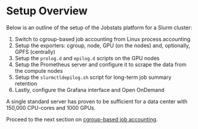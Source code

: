 # Setup Overview

Below is an outline of the setup of the Jobstats platform for a Slurm cluster:

1. Switch to cgroup-based job accounting from Linux process accounting 
2. Setup the exporters: cgroup, node, GPU (on the nodes) and, optionally, GPFS (centrally)
3. Setup the `prolog.d` and `epilog.d` scripts on the GPU nodes
4. Setup the Prometheus server and configure it to scrape the data from the compute nodes
5. Setup the `slurmctldepilog.sh` script for long-term job summary retention
6. Lastly, configure the Grafana interface and Open OnDemand

A single standard server has proven to be sufficient for a data center with 150,000 CPU-cores and 1000 GPUs.

Proceed to the next section on [cgroup-based job accounting](cgroups.md).
